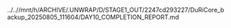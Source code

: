 ../..//mnt/h/ARCHIVE/.UNWRAP/D/STAGE1_OUT/2247cd293227/DuRiCore_backup_20250805_111604/DAY10_COMPLETION_REPORT.md